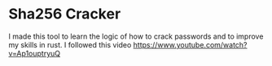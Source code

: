 # Sha256 Cracker

I made this tool to learn the logic of how to crack passwords and to improve my skills in rust.
I followed this video https://www.youtube.com/watch?v=Ap1ouptryuQ